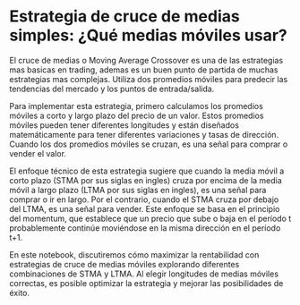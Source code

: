 # Estrategia de cruce de medias simples: ¿Qué medias móviles usar?

El cruce de medias o  Moving Average Crossover es una de las estrategias mas basicas en trading, ademas es un buen punto de partida de muchas estrategias mas complejas.  Utiliza dos promedios móviles para predecir las tendencias del mercado y los puntos de entrada/salida.

Para implementar esta estrategia, primero calculamos los promedios móviles a corto y largo plazo del precio de un valor. Estos promedios móviles pueden tener diferentes longitudes y están diseñados matemáticamente para tener diferentes variaciones y tasas de dirección. Cuando los dos promedios móviles se cruzan, es una señal para comprar o vender el valor.

El enfoque técnico de esta estrategia sugiere que cuando la media móvil a corto plazo (STMA por sus siglas en ingles) cruza por encima de la media móvil a largo plazo (LTMA por sus siglas en ingles), es una señal para comprar o ir en largo. Por el contrario, cuando el STMA cruza por debajo del LTMA, es una señal para vender. Este enfoque se basa en el principio del momentum, que establece que un precio que sube o baja en el período t probablemente continúe moviéndose en la misma dirección en el período t+1.

En este notebook, discutiremos cómo maximizar la rentabilidad con estrategias de cruce de medias móviles explorando diferentes combinaciones de STMA y LTMA. Al elegir longitudes de medias móviles correctas, es posible optimizar la estrategia y mejorar las posibilidades de éxito.
